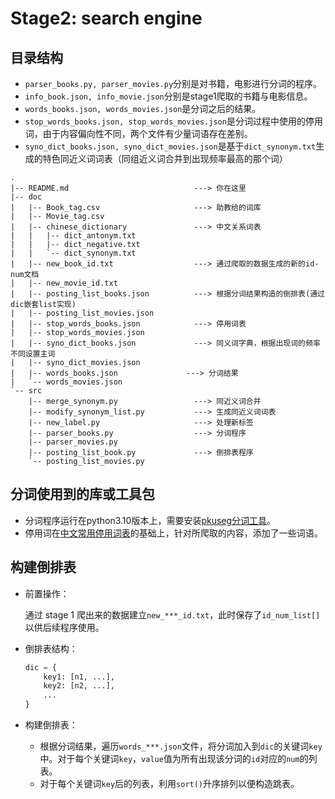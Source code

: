 # Stage2: search engine

## 目录结构

* `parser_books.py, parser_movies.py`分别是对书籍，电影进行分词的程序。
* `info_book.json, info_movie.json`分别是stage1爬取的书籍与电影信息。
* `words_books.json, words_movies.json`是分词之后的结果。
* `stop_words_books.json, stop_words_movies.json`是分词过程中使用的停用词，由于内容偏向性不同，两个文件有少量词语存在差别。
* `syno_dict_books.json, syno_dict_movies.json`是基于`dict_synonym.txt`生成的特色同近义词词表（同组近义词合并到出现频率最高的那个词）

```angular2html
.
|-- README.md                            ---> 你在这里
|-- doc
|   |-- Book_tag.csv                     ---> 助教给的词库
|   |-- Movie_tag.csv
|   |-- chinese_dictionary               ---> 中文关系词表
|   |   |-- dict_antonym.txt
|   |   |-- dict_negative.txt
|   |   `-- dict_synonym.txt
|   |-- new_book_id.txt                  ---> 通过爬取的数据生成的新的id-num文档
|   |-- new_movie_id.txt
|   |-- posting_list_books.json          ---> 根据分词结果构造的倒排表(通过dic嵌套list实现)
|   |-- posting_list_movies.json
|   |-- stop_words_books.json            ---> 停用词表
|   |-- stop_words_movies.json
|   |-- syno_dict_books.json             ---> 同义词字典，根据出现词的频率不同设置主词
|   |-- syno_dict_movies.json
|   |-- words_books.json　　　　　　　　  ---> 分词结果
|   `-- words_movies.json
`-- src
    |-- merge_synonym.py                 ---> 同近义词合并
    |-- modify_synonym_list.py           ---> 生成同近义词词表
    |-- new_label.py                     ---> 处理新标签
    |-- parser_books.py                  ---> 分词程序
    |-- parser_movies.py
    |-- posting_list_book.py             ---> 倒排表程序
    `-- posting_list_movies.py

```

## 分词使用到的库或工具包

* 分词程序运行在python3.10版本上，需要安装[pkuseg分词工具](https://github.com/lancopku/pkuseg-python)。
* 停用词在[中文常用停用词表](https://github.com/goto456/stopwords/blob/master/cn_stopwords.txt)的基础上，针对所爬取的内容，添加了一些词语。

## 构建倒排表
* 前置操作：

	通过 stage 1 爬出来的数据建立`new_***_id.txt`，此时保存了`id_num_list[]`以供后续程序使用。

* 倒排表结构：

	```python
	dic = {
	    key1: [n1, ...],
	    key2: [n2, ...],
	    ...
	}
	```

* 构建倒排表：
	* 根据分词结果，遍历`words_***.json`文件，将分词加入到`dic`的关键词`key`中。对于每个关键词`key`，`value`值为所有出现该分词的`id`对应的`num`的列表。
	* 对于每个关键词`key`后的列表，利用`sort()`升序排列以便构造跳表。